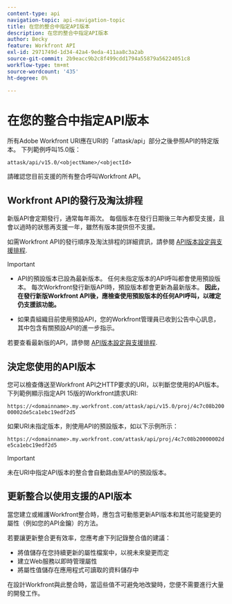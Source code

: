 ```yaml
---
content-type: api
navigation-topic: api-navigation-topic
title: 在您的整合中指定API版本
description: 在您的整合中指定API版本
author: Becky
feature: Workfront API
exl-id: 2971749d-1d34-42a4-9eda-411aa8c3a2ab
source-git-commit: 2b9eacc9b2c8f499cdd1794a55879a56224051c8
workflow-type: tm+mt
source-wordcount: '435'
ht-degree: 0%

---
```


# 在您的整合中指定API版本

所有Adobe Workfront URI應在URI的「attask/api」部分之後參照API的特定版本。 下列範例呼叫15.0版：

`attask/api/v15.0/<objectName>/<objectId>`

請確認您目前支援的所有整合呼叫Workfront API。

## Workfront API的發行及淘汰排程

新版API會定期發行，通常每年兩次。 每個版本在發行日期後三年內都受支援，且會以過時的狀態再支援一年，雖然有版本提供但不支援。

如需Workfront API的發行順序及淘汰排程的詳細資訊，請參閱 [API版本設定與支援排程](../../wf-api/api/api-version-support-schedule.md).

>[!IMPORTANT]
>
>* API的預設版本已設為最新版本。 任何未指定版本的API呼叫都會使用預設版本。 每次Workfront發行新版API時，預設版本都會更新為最新版本。 **因此，在發行新版Workfront API後，應檢查使用預設版本的任何API呼叫，以確定仍支援該功能。**
>
>* 如果貴組織目前使用預設API，您的Workfront管理員已收到公告中心訊息，其中包含有關預設API的進一步指示。
>
>若要查看最新版的API，請參閱 [API版本設定與支援排程](../../wf-api/api/api-version-support-schedule.md).


## 決定您使用的API版本

您可以檢查傳送至Workfront API之HTTP要求的URI，以判斷您使用的API版本。 下列範例顯示指定API 15版的Workfront請求URI:

`https://<domainname>.my.workfront.com/attask/api/v15.0/proj/4c7c08b20000002de5ca1ebc19edf2d5`

如果URI未指定版本，則使用API的預設版本，如以下示例所示：

`https://<domainname>.my.workfront.com/attask/api/proj/4c7c08b20000002de5ca1ebc19edf2d5`

>[!IMPORTANT]
>
> 未在URI中指定API版本的整合會自動路由至API的預設版本。

## 更新整合以使用支援的API版本

當您建立或維護Workfront整合時，應包含可動態更新API版本和其他可能變更的屬性（例如您的API金鑰）的方法。

若要讓更新整合更有效率，您應考慮下列記錄整合值的建議：

* 將值儲存在您持續更新的屬性檔案中，以視未來變更而定
* 建立Web服務以即時管理屬性
* 將屬性值儲存在應用程式可讀取的資料儲存中

在設計Workfront與此整合時，當這些值不可避免地改變時，您便不需要進行大量的開發工作。
